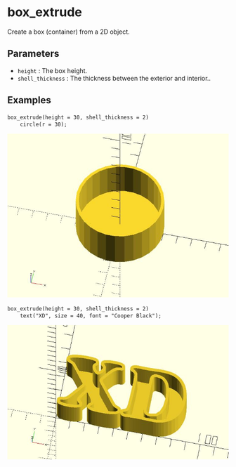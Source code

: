 # box_extrude

Create a box (container) from a 2D object.

## Parameters

- `height` : The box height.
- `shell_thickness` : The thickness between the exterior and interior..

## Examples

	box_extrude(height = 30, shell_thickness = 2) 
	    circle(r = 30);

![box_extrude](images/lib-box_extrude-1.JPG)

	box_extrude(height = 30, shell_thickness = 2) 
	    text("XD", size = 40, font = "Cooper Black");

![box_extrude](images/lib-box_extrude-2.JPG)

